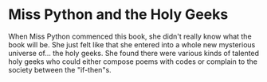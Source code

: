 Miss Python and the Holy Geeks
=======

When Miss Python commenced this book, she didn't really know what the book will be. She just felt like that she entered into a whole new mysterious universe of... the holy geeks. She found there were various kinds of talented holy geeks who could either compose poems with codes or complain to the society between the "if-then"s.